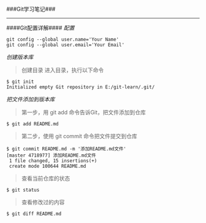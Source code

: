 ###Git学习笔记###
***
####Git配置详解####
*配置*

    git config --global user.name='Your Name'
    git config --global user.email='Your Email'

*创建版本库*

> 创建目录
> 进入目录，执行以下命令

    $ git init
    Initialized empty Git repository in E:/git-learn/.git/

*把文件添加到版本库*

> 第一步，用 git add 命令告诉Git，把文件添加到仓库

    $ git add README.md

> 第二步，使用 git commit 命令把文件提交到仓库

    $ git commit README.md -m '添加README.md文件'
    [master 4718977] 添加README.md文件
     1 file changed, 15 insertions(+)
     create mode 100644 README.md

> 查看当前仓库的状态

    $ git status

> 查看修改过的内容

    $ git diff README.md


